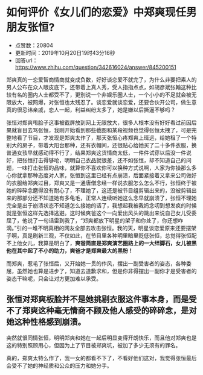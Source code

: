 # 如何评价《女儿们的恋爱》中郑爽现任男朋友张恒?
- 点赞数：20804
- 更新时间：2019年10月20日19时43分16秒
- 回答url：https://www.zhihu.com/question/342616024/answer/845200151
<body>
 <p data-pid="Rs1IpALK">郑爽真的一恋爱智商情商就变成负数，好好谈恋爱不就完了，为什么非要把素人的男人公布在众人眼皮底下，还带着上真人秀，受人指指点点，如胡彦斌张翰这种比较有名的圈内人士都受不了，更别说一个非娱乐圈人士，一个小小的不足就会被无限放大，被网爆，对张恒也太残忍了。谈恋爱就谈恋爱，还要合伙开公司，做生意真的很忌讳亲戚，恋人一起，利益纠纷太多了，她是嫌以后撕逼不够吗？</p>
 <p data-pid="X90voWDV">张恒对郑爽甩脸子这事被截屏放到网上无限放大，很多人根本没有好好看过前因后果就盲目去骂张恒，我刚开始看到那些截图和某段视频也觉得张恒太拽了，可是完整地看了节目，才发现是郑爽太作了，那天张恒心疼郑爽上班远，给她租了一个特别大的房子，带着大阳台那种，还有衣帽间，还很贴心给她买了二十多件衣服，换普通女孩早就感动得不行了，结果郑爽这货情商太低，一件件试穿以后没一件说好，把张恒打击得够呛，明明自己衣品就很差，还不如张恒，却不知道自己的问题，一味打击张恒的品味，就算你不喜欢你可以换种方式说啊，人家为你操那么多心你就拿那种态度对人家，张恒到这里已经有点崩溃，后面紧接着又拿来公司做好的衣服给郑爽过目，郑爽又是一通唐僧念经一样说衣服怎么怎么不行，张恒终于被她的碎碎念磨得没有耐心了，不理她了，这还是被节目组剪辑出来的，没被剪辑出来的那部分还不知道她有多龟毛，正常人连续听她这么念早就崩溃了，张恒不理她完全是出于崩溃状态不知道怎么接她的话了，我想起我被我妈念叨到想发疯的时候就是张恒这样先选择逃避。这时候爽爸这个一向爱出风头的跳出来说自己女儿受委屈了，他说了一句话雷到我了，“郑爽都放下明星的架子和你处了，你还想咋滴。”引的一堆不明真相的网友全部去攻击张恒。我的天，明星谈恋爱原来还要摆架子啊，真是刷新三观，不仅如此，在节目里各种明里暗里贬低张恒，总觉得张恒配不上他女儿，我算是明白了，<b>爽爸简直是郑爽演艺圈路上的一大绊脚石，女儿被黑他在其中起了不小的助力，爽爸才是郑爽最大的黑粉！</b></p>
 <p data-pid="KTq82RqF">而郑爽，惹毛了张恒后，又开始她一贯的作风，摆出一副受害者的姿态，各种委屈，虽然她也算是进步了，知道去道歉求和，但是你非得摆出一副你才是受害者的姿态干嘛呢，只会让对方更加难以承受。</p>
 <h2><b>张恒对郑爽板脸并不是她挑剔衣服这件事本身，而是受不了郑爽这种毫无情商不顾及他人感受的碎碎念，是对她这种性格感到崩溃。</b></h2>
 <p data-pid="hCDHtD-I">突然就很同情张恒，明明郑爽和她在一起后明显变得开朗快乐，而且他对郑爽也是这的特别照顾用心，但因为上了节目被郑爽坑，被加了多少无须有的罪名。</p>
 <p data-pid="Z5cpzIf_">真的，郑爽太特么作了，我一女的都看不下了，不看好他们这对，我觉得张恒最后会受不了她的神经质和公众的压力和她分手。</p>
</body>